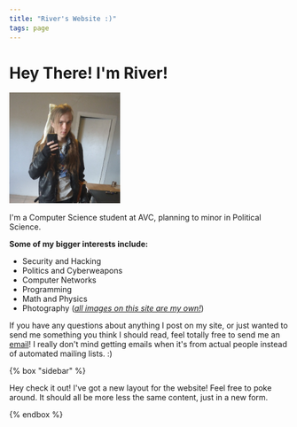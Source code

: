 ```yaml
---
title: "River's Website :)"
tags: page
---
```

<h1>Hey There! I'm River!</h1>
<img src="images/me-3.jpg" class="sideImage" width="200" height="200" alt="River, wearing a leather jacket and a white hair-bow.">   
<p>I'm a Computer Science student at AVC, planning to minor in Political Science.</p>
<p><strong>Some of my bigger interests include:</strong></p>
<ul>
    <li>Security and Hacking</li>
    <li>Politics and Cyberweapons</li>
    <li>Computer Networks</li>
    <li>Programming</li>
    <li>Math and Physics</li>
    <li>Photography (<em><u>all images on this site are my own!</u></em>)</li>
</ul>
<p>If you have any questions about anything I post on my site, or just wanted to send me something you think I should read, 
    feel totally free to send me an <a href="/about">email</a>! I really don't mind getting emails 
    when it's from actual people instead of automated mailing lists. :)</p>

{% box "sidebar" %}
<p>Hey check it out! I've got a new layout for the website! Feel free to poke around. It should all be more less the same content, just in a new form.</p>
{% endbox %}